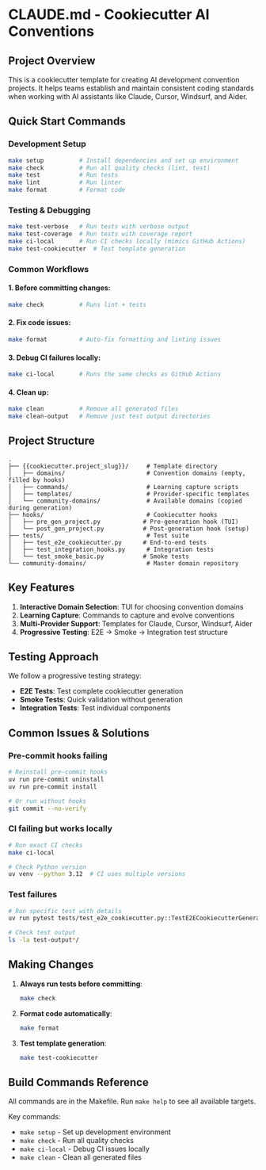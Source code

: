 # CLAUDE.md - Cookiecutter AI Conventions

## Project Overview
This is a cookiecutter template for creating AI development convention projects. It helps teams establish and maintain consistent coding standards when working with AI assistants like Claude, Cursor, Windsurf, and Aider.

## Quick Start Commands

### Development Setup
```bash
make setup          # Install dependencies and set up environment
make check          # Run all quality checks (lint, test)
make test           # Run tests
make lint           # Run linter
make format         # Format code
```

### Testing & Debugging
```bash
make test-verbose   # Run tests with verbose output
make test-coverage  # Run tests with coverage report
make ci-local       # Run CI checks locally (mimics GitHub Actions)
make test-cookiecutter  # Test template generation
```

### Common Workflows

#### 1. Before committing changes:
```bash
make check          # Runs lint + tests
```

#### 2. Fix code issues:
```bash
make format         # Auto-fix formatting and linting issues
```

#### 3. Debug CI failures locally:
```bash
make ci-local       # Runs the same checks as GitHub Actions
```

#### 4. Clean up:
```bash
make clean          # Remove all generated files
make clean-output   # Remove just test output directories
```

## Project Structure

```
.
├── {{cookiecutter.project_slug}}/     # Template directory
│   ├── domains/                       # Convention domains (empty, filled by hooks)
│   ├── commands/                      # Learning capture scripts
│   ├── templates/                     # Provider-specific templates
│   └── community-domains/             # Available domains (copied during generation)
├── hooks/                             # Cookiecutter hooks
│   ├── pre_gen_project.py            # Pre-generation hook (TUI)
│   └── post_gen_project.py           # Post-generation hook (setup)
├── tests/                             # Test suite
│   ├── test_e2e_cookiecutter.py      # End-to-end tests
│   ├── test_integration_hooks.py      # Integration tests
│   └── test_smoke_basic.py           # Smoke tests
└── community-domains/                 # Master domain repository
```

## Key Features

1. **Interactive Domain Selection**: TUI for choosing convention domains
2. **Learning Capture**: Commands to capture and evolve conventions
3. **Multi-Provider Support**: Templates for Claude, Cursor, Windsurf, Aider
4. **Progressive Testing**: E2E → Smoke → Integration test structure

## Testing Approach

We follow a progressive testing strategy:
- **E2E Tests**: Test complete cookiecutter generation
- **Smoke Tests**: Quick validation without generation
- **Integration Tests**: Test individual components

## Common Issues & Solutions

### Pre-commit hooks failing
```bash
# Reinstall pre-commit hooks
uv run pre-commit uninstall
uv run pre-commit install

# Or run without hooks
git commit --no-verify
```

### CI failing but works locally
```bash
# Run exact CI checks
make ci-local

# Check Python version
uv venv --python 3.12  # CI uses multiple versions
```

### Test failures
```bash
# Run specific test with details
uv run pytest tests/test_e2e_cookiecutter.py::TestE2ECookiecutterGeneration::test_generate_project_with_defaults -xvs

# Check test output
ls -la test-output*/
```

## Making Changes

1. **Always run tests before committing**:
   ```bash
   make check
   ```

2. **Format code automatically**:
   ```bash
   make format
   ```

3. **Test template generation**:
   ```bash
   make test-cookiecutter
   ```

## Build Commands Reference

All commands are in the Makefile. Run `make help` to see all available targets.

Key commands:
- `make setup` - Set up development environment
- `make check` - Run all quality checks
- `make ci-local` - Debug CI issues locally
- `make clean` - Clean all generated files